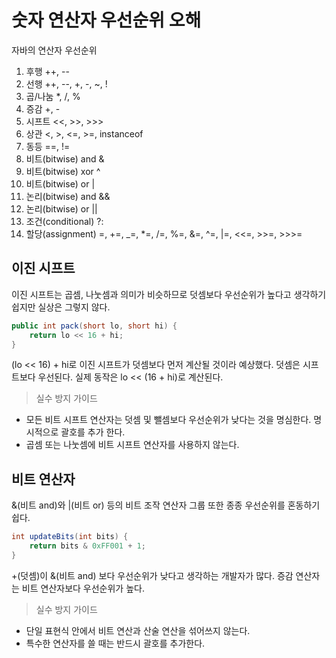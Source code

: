 # 숫자 연산자 우선순위 오해

자바의 연산자 우선순위
1. 후행 ++, --
2. 선행 ++, --, +, -, ~, !
3. 곱/나눔 *, /, %
4. 증감 +, -
5. 시프트 <<, >>, >>>
6. 상관 <, >, <=, >=, instanceof
7. 동등 ==, !=
8. 비트(bitwise) and &
9. 비트(bitwise) xor ^
10. 비트(bitwise) or |
11. 논리(bitwise) and &&
11. 논리(bitwise) or ||
13. 조건(conditional) ?:
14. 할당(assignment) =, +=, _=, *=, /=, %=, &=, ^=, |=, <<=, >>=, >>>=

## 이진 시프트
이진 시프트는 곱셈, 나눗셈과 의미가 비슷하므로 덧셈보다 우선순위가 높다고 생각하기 쉽지만 실상은 그렇지 않다.
```java
public int pack(short lo, short hi) {
    return lo << 16 + hi;
}
```
(lo << 16) + hi로 이진 시프트가 덧셈보다 먼저 계산될 것이라 예상했다.
덧셈은 시프트보다 우선된다. 실제 동작은 lo << (16 + hi)로 계산된다.

> 실수 방지 가이드

* 모든 비트 시프트 연산자는 덧셈 및 뺄셈보다 우선순위가 낮다는 것을 명심한다. 명시적으로 괄호를 추가 한다.
* 곱셈 또는 나눗셈에 비트 시프트 연산자를 사용하지 않는다.

## 비트 연산자
&(비트 and)와 |(비트 or) 등의 비트 조작 연산자 그룹 또한 종종 우선순위를 혼동하기 쉽다.
```java
int updateBits(int bits) {
    return bits & 0xFF001 + 1;
}
```
+(덧셈)이 &(비트 and) 보다 우선순위가 낮다고 생각하는 개발자가 많다.
증감 연산자는 비트 연산자보다 우선순위가 높다.

> 실수 방지 가이드

* 단일 표현식 안에서 비트 연산과 산술 연산을 섞어쓰지 않는다.
* 특수한 연산자를 쓸 때는 반드시 괄호를 추가한다.